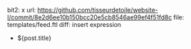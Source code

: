 bit2: x
url: https://github.com/tisseurdetoile/website-I/commit/8e2d6ee10b150bcc20e5cb8546ae99ef4f51fd8c
file: templates/feed.ftl
diff: insert expression
+ ${post.title}